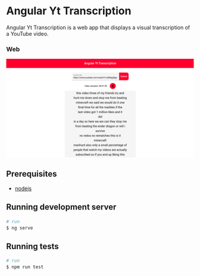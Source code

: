 # Angular Yt Transcription

Angular Yt Transcription is a web app that displays a visual transcription of a YouTube video.

### Web
![angular-yt-transcription](./docs/angular-yt-transcription.png)

## Prerequisites
* [nodejs](https://nodejs.org/en/)

## Running development server
```bash
# run
$ ng serve
```

## Running tests
```bash
# run
$ npm run test
```